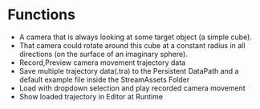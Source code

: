# Functions

- A camera that is always looking at some target object (a simple cube).
- That camera could rotate around this cube at a constant radius in all directions (on the surface of an imaginary sphere).
- Record,Preview  camera movement trajectory data
- Save multiple trajectory data(.tra) to the Persistent DataPath and a default example file inside the StreamAssets Folder
- Load with dropdown selection and play recorded camera movement 
- Show loaded trajectory in Editor at Runtime
